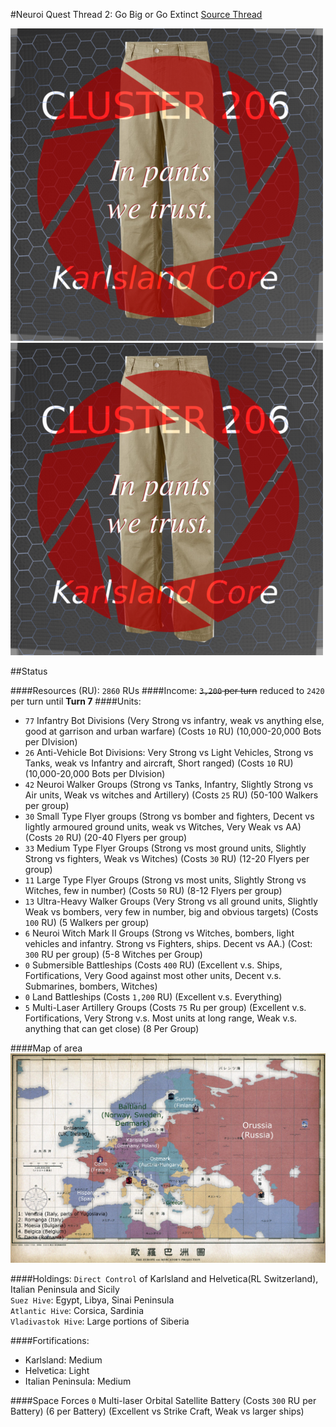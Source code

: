 #Neuroi Quest Thread 2: Go Big or Go Extinct
[Source Thread](https://forums.spacebattles.com/threads/neuroi-quest-thread-2-go-big-or-go-extinct.293655/)

![Quest logo](./images/logo.png)  
![Alternative logo](./images/logo_bis.png)  

##Status

####Resources (RU): `2860` RUs
####Income: ~~`3,200` per turn~~ reduced to `2420` per turn until **Turn 7**
####Units:
- `77` Infantry Bot Divisions (Very Strong vs infantry, weak vs anything else, good at garrison and urban warfare) (Costs `10` RU) (10,000-20,000 Bots per DIvision)
- `26` Anti-Vehicle Bot Divisions: Very Strong vs Light Vehicles, Strong vs Tanks, weak vs Infantry and aircraft, Short ranged) (Costs `10` RU) (10,000-20,000 Bots per DIvision)
- `42` Neuroi Walker Groups (Strong vs Tanks, Infantry, Slightly Strong vs Air units, Weak vs witches and Artillery) (Costs `25` RU) (50-100 Walkers per group)
- `30` Small Type Flyer groups (Strong vs bomber and fighters, Decent vs lightly armoured ground units, weak vs Witches, Very Weak vs AA) (Costs `20` RU) (20-40 Flyers per group)
- `33` Medium Type Flyer Groups (Strong vs most ground units, Slightly Strong vs fighters, Weak vs Witches) (Costs `30` RU) (12-20 Flyers per group)
- `11` Large Type Flyer Groups (Strong vs most units, Slightly Strong vs Witches, few in number) (Costs `50` RU) (8-12 Flyers per group)
- `13` Ultra-Heavy Walker Groups (Very Strong vs all ground units, Slightly Weak vs bombers, very few in number, big and obvious targets) (Costs `100` RU) (5 Walkers per group)
- `6` Neuroi Witch Mark II Groups (Strong vs Witches, bombers, light vehicles and infantry. Strong vs Fighters, ships. Decent vs AA.) (Cost: `300` RU per group) (5-8 Witches per Group)
- `0` Submersible Battleships (Costs `400` RU) (Excellent v.s. Ships, Fortifications, Very Good against most other units, Decent v.s. Submarines, bombers, Witches)
- `0` Land Battleships (Costs `1,200` RU) (Excellent v.s. Everything)
- `5` Multi-Laser Artillery Groups (Costs `75` Ru per group) (Excellent v.s. Fortifications, Very Strong v.s. Most units at long range, Weak v.s. anything that can get close) (8 Per Group)

####Map of area
![Map of Europe](./images/t05_euro_map.jpg)

####Holdings:
`Direct Control` of Karlsland and Helvetica(RL Switzerland), Italian Peninsula and Sicily  
`Suez Hive`: Egypt, Libya, Sinai Peninsula  
`Atlantic Hive`: Corsica, Sardinia  
`Vladivastok Hive`: Large portions of Siberia  

####Fortifications:  
- Karlsland: Medium  
- Helvetica: Light  
- Italian Peninsula: Medium  

####Space Forces
`0` Multi-laser Orbital Satellite Battery (Costs `300` RU per Battery) (6 per Battery) (Excellent vs Strike Craft, Weak vs larger ships) 
